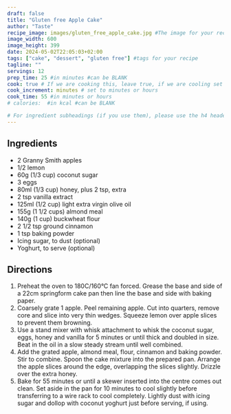 ```yaml
---
draft: false
title: "Gluten free Apple Cake"
author: "Taste"
recipe_image: images/gluten_free_apple_cake.jpg #The image for your recipe
image_width: 600
image_height: 399
date: 2024-05-02T22:05:03+02:00
tags: ["cake", "dessert", "gluten free"] #tags for your recipe
tagline: ""
servings: 12
prep_time: 25 #in minutes #can be BLANK
cook: true # If we are cooking this, leave true, if we are cooling set to false
cook_increment: minutes # set to minutes or hours
cook_time: 55 #in minutes or hours
# calories:  #in kcal #can be BLANK

# For ingredient subheadings (if you use them), please use the h4 header.  For print view I have those elements targeted
---
```



## Ingredients

- 2 Granny Smith apples
- 1/2 lemon
- 60g (1/3 cup) coconut sugar
- 3 eggs
- 80ml (1/3 cup) honey, plus 2 tsp, extra
- 2 tsp vanilla extract
- 125ml (1/2 cup) light extra virgin olive oil
- 155g (1 1/2 cups) almond meal
- 140g (1 cup) buckwheat flour
- 2 1/2 tsp ground cinnamon
- 1 tsp baking powder
- Icing sugar, to dust (optional)
- Yoghurt, to serve (optional)

## Directions

1. Preheat the oven to 180C/160°C fan forced. Grease the base and side of a 22cm springform cake pan then line the base and side with baking paper. 
2. Coarsely grate 1 apple. Peel remaining apple. Cut into quarters, remove core and slice into very thin wedges. Squeeze lemon over apple slices to prevent them browning.
3. Use a stand mixer with whisk attachment to whisk the coconut sugar, eggs, honey and vanilla for 5 minutes or until thick and doubled in size. Beat in the oil in a slow steady stream until well combined.
4. Add the grated apple, almond meal, flour, cinnamon and baking powder. Stir to combine. Spoon the cake mixture into the prepared pan. Arrange the apple slices around the edge, overlapping the slices slightly. Drizzle over the extra honey.
5. Bake for 55 minutes or until a skewer inserted into the centre comes out clean. Set aside in the pan for 10 minutes to cool slightly before transferring to a wire rack to cool completely. Lightly dust with icing sugar and dollop with coconut yoghurt just before serving, if using.
